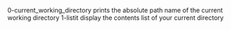 0-current_working_directory prints the absolute path name of the current working directory 
1-listit display the contents list of your current directory

